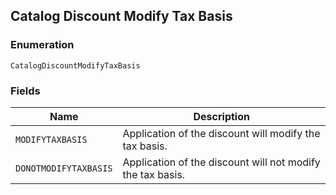 ## Catalog Discount Modify Tax Basis

### Enumeration

`CatalogDiscountModifyTaxBasis`

### Fields

| Name | Description |
|  --- | --- |
| `MODIFYTAXBASIS` | Application of the discount will modify the tax basis. |
| `DONOTMODIFYTAXBASIS` | Application of the discount will not modify the tax basis. |

